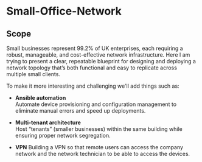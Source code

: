 # Small-Office-Network

## Scope

Small businesses represent 99.2% of UK enterprises, each requiring a robust, manageable, and cost-effective network infrastructure. Here I am trying to present a clear, repeatable blueprint for designing and deploying a network topology that’s both functional and easy to replicate across multiple small clients.

To make it more interesting and challenging we'll add things such as:

- **Ansible automation**  
  Automate device provisioning and configuration management to eliminate manual errors and speed up deployments.

- **Multi-tenant architecture**  
  Host “tenants” (smaller businesses) within the same building while ensuring proper network segregation.

- **VPN**
  Building a VPN so that remote users can access the company network and the network technician to be able to access the devices.
